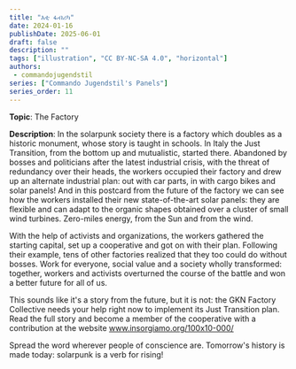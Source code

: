 ```yaml
---
title: "እቲ ፋብሪካ"
date: 2024-01-16
publishDate: 2025-06-01
draft: false
description: ""
tags: ["illustration", "CC BY-NC-SA 4.0", "horizontal"]
authors:
 - commandojugendstil
series: ["Commando Jugendstil's Panels"]
series_order: 11
---
```


**Topic**: 
The Factory

**Description**:
In the solarpunk society there is a factory which doubles as a historic monument, whose story is taught in schools. In Italy the Just Transition, from the bottom up and mutualistic, started there. Abandoned by bosses and politicians after the latest industrial crisis, with the threat of redundancy over their heads, the workers occupied their factory and drew up an alternate industrial plan: out with car parts, in with cargo bikes and solar panels!
And in this postcard from the future of the factory we can see how the workers installed their new state-of-the-art solar panels: they are flexible and can adapt to the organic shapes obtained over a cluster of small wind turbines.
Zero-miles energy, from the Sun and from the wind.

With the help of activists and organizations, the workers gathered the starting capital, set up a cooperative and got on with their plan. Following their example, tens of other factories realized that they too could do without bosses. Work for everyone, social value and a society wholly transformed: together, workers and activists overturned the course of the battle and won a better future for all of us.

This sounds like it's a story from the future, but it is not: the GKN Factory Collective needs your help right now to implement its Just Transition plan. Read the full story and become a member of the cooperative with a contribution at the website www.insorgiamo.org/100x10-000/

Spread the word wherever people of conscience are.
Tomorrow's history is made today: solarpunk is a verb for rising!
